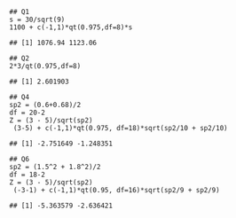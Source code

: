     ## Q1
    s = 30/sqrt(9)
    1100 + c(-1,1)*qt(0.975,df=8)*s

    ## [1] 1076.94 1123.06

    ## Q2
    2*3/qt(0.975,df=8)

    ## [1] 2.601903

    ## Q4
    sp2 = (0.6+0.68)/2
    df = 20-2
    Z = (3 - 5)/sqrt(sp2)
     (3-5) + c(-1,1)*qt(0.975, df=18)*sqrt(sp2/10 + sp2/10)

    ## [1] -2.751649 -1.248351

    ## Q6
    sp2 = (1.5^2 + 1.8^2)/2
    df = 18-2
    Z = (3 - 5)/sqrt(sp2)
     (-3-1) + c(-1,1)*qt(0.95, df=16)*sqrt(sp2/9 + sp2/9)

    ## [1] -5.363579 -2.636421
